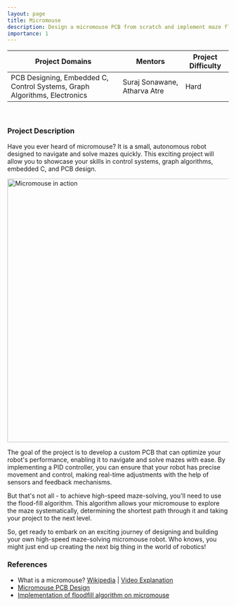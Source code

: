 ```yaml
---
layout: page
title: Micromouse
description: Design a micromouse PCB from scratch and implement maze floodfill algorithms on it!
importance: 1
---
```


| Project Domains                                                           | Mentors                      | Project Difficulty |
|---------------------------------------------------------------------------|------------------------------|--------------------|
| PCB Designing, Embedded C, Control Systems, Graph Algorithms, Electronics | Suraj Sonawane, Atharva Atre | Hard               |

<br>

### Project Description

Have you ever heard of micromouse? It is a small, autonomous robot designed to navigate and solve mazes quickly. This exciting project will allow you to showcase your skills in control systems, graph algorithms, embedded C, and PCB design.

<img src="/assets/img/micromouse.gif" alt="Micromouse in action" width="600">

The goal of the project is to develop a custom PCB that can optimize your robot's performance, enabling it to navigate and solve mazes with ease. By implementing a PID controller, you can ensure that your robot has precise movement and control, making real-time adjustments with the help of sensors and feedback mechanisms.

But that's not all - to achieve high-speed maze-solving, you'll need to use the flood-fill algorithm. This algorithm allows your micromouse to explore the maze systematically, determining the shortest path through it and taking your project to the next level.

So, get ready to embark on an exciting journey of designing and building your own high-speed maze-solving micromouse robot. Who knows, you might just end up creating the next big thing in the world of robotics!

### References

- What is a micromouse? [Wikipedia](https://en.wikipedia.org/wiki/Micromouse) \| [Video Explanation](https://youtu.be/ZMQbHMgK2rw?si=RxHKATjFtHNTBpav)
- [Micromouse PCB Design](https://github.com/gautam-dev-maker/mushak)
- [Implementation of floodfill algorithm on micromouse](https://youtu.be/GoJ-K7gniFI?si=XqS9p4tVykANKBLw)

